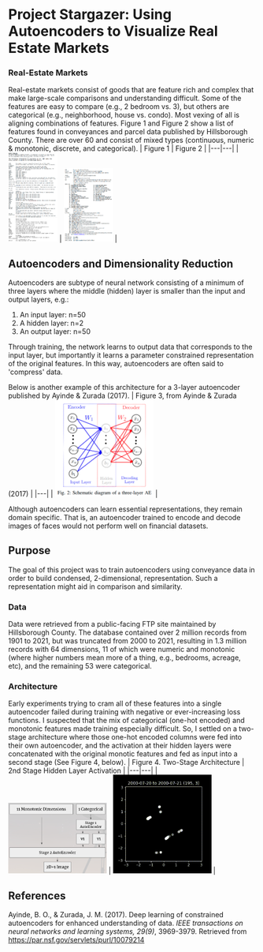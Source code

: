 # Project Stargazer: Using Autoencoders to Visualize Real Estate Markets
### Real-Estate Markets
Real-estate markets consist of goods that are feature rich and complex that make large-scale comparisons and understanding difficult. Some of the features are easy to compare (e.g., 2 bedroom vs. 3), but others are categorical (e.g., neighborhood, house vs. condo). Most vexing of all is aligning combinations of features. Figure 1 and Figure 2 show a list of features found in conveyances and parcel data published by Hillsborough County. There are over 60 and consist of mixed types (continuous, numeric & monotonic, discrete, and categorical).
| Figure 1  | Figure 2  |
|---|---|
| <img src=img/fields1.png width=100px caption='Figure 1'>  |  <img src=img/fields2.png width=100px caption='Figure 2'> |


## Autoencoders and Dimensionality Reduction
Autoencoders are subtype of neural network consisting of a minimum of three layers where the middle (hidden) layer is smaller than the input and output layers, e.g.:
1. An input layer: n=50
2. A hidden layer: n=2
3. An output layer: n=50

Through training, the network learns to output data that corresponds to the input layer, but importantly it learns a parameter constrained representation of the original features. In this way, autoencoders are often said to 'compress' data.

Below is another example of this architecture for a 3-layer autoencoder published by Ayinde & Zurada (2017).
| Figure 3, from Ayinde & Zurada (2017) |
|---|
| <img src=img/ayinde.zurada.figure2.png width=200px >  | 

Although autoencoders can learn essential representations, they remain domain specific. That is, an autoencoder trained to encode and decode images of faces would not perform well on financial datasets.

## Purpose
The goal of this project was to train autoencoders using conveyance data in order to build condensed, 2-dimensional, representation. Such a representation might aid in comparison and similarity.

### Data
Data were retrieved from a public-facing FTP site maintained by Hillsborough County. The database contained over 2 million records from 1901 to 2021, but was truncated from 2000 to 2021, resulting in 1.3 million records with 64 dimensions, 11 of which were numeric and monotonic (where higher numbers mean more of a thing, e.g., bedrooms, acreage, etc), and the remaining 53 were categorical.

### Architecture
Early experiments trying to cram all of these features into a single autoencoder failed during training with negative or ever-increasing loss functions. I suspected that the mix of categorical (one-hot encoded) and monotonic features made training especially difficult. So, I settled on a two-stage architecture where those one-hot encoded columns were fed into their own autoencoder, and the activation at their hidden layers were concatenated with the original monotic features and fed as input into a second stage (See Figure 4, below).
| Figure 4. Two-Stage Architecture |  2nd Stage Hidden Layer Activation |
|---|---|
| <img src=img/poc-architecture.png width=200px >  |  <img src=img/out-15fps.gif width=200px >  |

## References
Ayinde, B. O., & Zurada, J. M. (2017). Deep learning of constrained autoencoders for enhanced understanding of data. *IEEE transactions on neural networks and learning systems, 29(9)*, 3969-3979. Retrieved from https://par.nsf.gov/servlets/purl/10079214